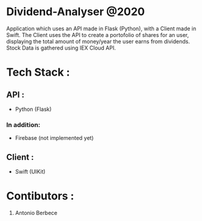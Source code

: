 # Dividend-Analyser @2020
Application which uses an API made in Flask (Python), with a Client made in Swift. The Client uses the API to create a portofolio of shares for an user, displaying the total amount of money/year the user earns from dividends. Stock Data is gathered using IEX Cloud API.

# Tech Stack :

## API :
* Python (Flask)

### In addition:
* Firebase (not implemented yet)

## Client :
* Swift (UIKit)

# Contibutors :
1. Antonio Berbece
